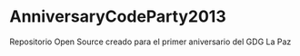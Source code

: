 AnniversaryCodeParty2013
========================

Repositorio Open Source creado para el primer aniversario del GDG La Paz
